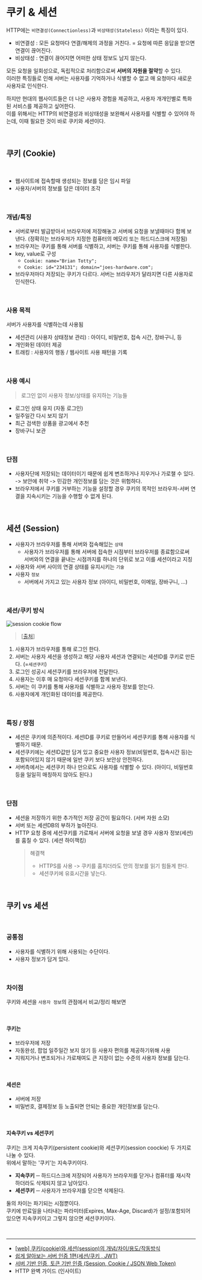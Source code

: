 # 쿠키 & 세션

HTTP에는 `비연결성(Connectionless)`과 `비상태성(Stateless)` 이라는 특징이 있다.

- 비연결성 : 모든 요청마다 연결/해제의 과정을 거친다. = 요청에 따른 응답을 받으면 연결이 끊어진다.
- 비상태성 : 연결이 끊어지면 어떠한 상태 정보도 남지 않는다.

모든 요청을 일회성으로, 독립적으로 처리함으로써 **서버의 자원을 절약**할 수 있다.  
이러한 특징들로 인해 서버는 사용자를 기억하거나 식별할 수 없고 매 요청마다 새로운 사용자로 인식한다.

하지만 현대의 웹사이트들은 더 나은 사용자 경험을 제공하고, 사용자 개개인별로 특화된 서비스를 제공하고 싶어한다.  
이를 위해서는 HTTP의 비연결성과 비상태성을 보완해서 사용자를 식별할 수 있어야 하는데, 이때 필요한 것이 바로 쿠키와 세션이다.

<br />

## 쿠키 (Cookie)

<br />

- 웹사이트에 접속할때 생성되는 정보를 담은 임시 파일
- 사용자/서버의 정보를 담은 데이터 조각

<br />

### 개념/특징

- 서버로부터 발급받아서 브라우저에 저장해놓고 서버에 요청을 보낼때마다 함께 보낸다. (정확히는 브라우저가 지정한 컴퓨터의 메모리 또는 하드디스크에 저장됨)
- 브라우저는 쿠키를 통해 서버를 식별하고, 서버는 쿠키를 통해 사용자를 식별한다.
- key, value로 구성
  - `Cookie: name="Brian Totty";`
  - `Cookie: id="234131"; domain="joes-hardware.com";`
- 브라우저마다 저장되는 쿠키가 다르다. 서버는 브라우저가 달라지면 다른 사용자로 인식한다.

<br />

### 사용 목적

서버가 사용자를 식별하는데 사용됨

- 세션관리 (사용자 상태정보 관리) : 아이디, 비밀번호, 접속 시간, 장바구니, 등
- 개인화된 데이터 제공
- 트래킹 : 사용자의 행동 / 웹사이트 사용 패턴을 기록

<br />

### 사용 예시

> 로그인 없이 사용자 정보/상태를 유지하는 기능들

- 로그인 상태 유지 (자동 로그인)
- 일주일간 다시 보지 않기
- 최근 검색한 상품을 광고에서 추천
- 장바구니 보관

<br />

### 단점

- 사용자단에 저장되는 데이터이기 때문에 쉽게 변조하거나 지우거나 가로챌 수 있다. -> 보안에 취약 -> 민감한 개인정보를 담는 것은 위험하다.
- 브라우저에서 쿠키를 거부하는 기능을 설정할 경우 쿠키의 목적인 브라우저-서버 연결을 지속시키는 기능을 수행할 수 없게 된다.

<br />

## 세션 (Session)

- 사용자가 브라우저를 통해 서버와 접속해있는 `상태`
  - 사용자가 브라우저를 통해 서버에 접속한 시점부터 브라우저를 종료함으로써 서버와의 연결을 끝내는 시점까지를 하나의 단위로 보고 이를 세션이라고 지칭
- 사용자와 서버 사이의 연결 상태를 유지시키는 `기술`
- 사용자 `정보`
  - 서버에서 가지고 있는 사용자 정보 (아이디, 비밀번호, 이메일, 장바구니, ...)

<br />

### 세션/쿠키 방식

![session cookie flow](https://i.postimg.cc/6Qgx1xBQ/image.png)

> [[출처](https://techbriefers.com/how-to-work-with-session-and-cookies-in-codeigniter/)]

1. 사용자가 브라우저를 통해 로그인 한다.
2. 서버는 사용자 세션을 생성하고 해당 사용자 세션과 연결되는 세션ID를 쿠키로 만든다. (=`세션쿠키`)
3. 로그인 성공시 세션쿠키를 브라우저에 전달한다.
4. 사용자는 이후 매 요청마다 세션쿠키를 함께 보낸다.
5. 서버는 이 쿠키를 통해 사용자를 식별하고 사용자 정보를 얻는다.
6. 사용자에게 개인화된 데이터를 제공한다.

<br />

### 특징 / 장점

- 세션은 쿠키에 의존적이다. 세션ID를 쿠키로 만들어서 세션쿠키를 통해 사용자를 식별하기 때문.
- 세션쿠키에는 세션ID값만 담겨 있고 중요한 사용자 정보(비밀번호, 접속시간 등)는 포함되어있지 않기 때문에 일반 쿠키 보다 보안상 안전하다.
- 서버측에서는 세션쿠키 하나 만으로도 사용자를 식별할 수 있다. (아이디, 비밀번호 등을 일일히 매칭하지 않아도 된다.)

<br />

### 단점

- 세션을 저장하기 위한 추가적인 저장 공간이 필요하다. (서버 자원 소모)
- 서버 또는 세션DB의 부하가 높아진다.
- HTTP 요청 중에 세션쿠키를 가로채서 서버에 요청을 보낼 경우 사용자 정보(세션)를 훔칠 수 있다. (세션 하이잭킹)
  > 해결책
  >
  > - HTTPS를 사용 -> 쿠키를 훔치더라도 안의 정보를 읽기 힘들게 한다.
  > - 세션쿠키에 유효시간을 넣는다.

<br />

## 쿠키 vs 세션

<br />

### 공통점

- 사용자를 식별하기 위해 사용되는 수단이다.
- 사용자 정보가 담겨 있다.

<br />

### 차이점

쿠키와 세션을 `사용자 정보`의 관점에서 비교/정리 해보면

<br />

#### 쿠키는

- 브라우저에 저장
- 자동완성, 팝업 일주일간 보지 않기 등 사용자 편의를 제공하기위해 사용
- 지워지거나 변조되거나 가로채여도 큰 지장이 없는 수준의 사용자 정보를 담는다.

<br />

#### 세션은

- 서버에 저장
- 비밀번호, 결제정보 등 노출되면 안되는 중요한 개인정보를 담는다.

<br />

#### 지속쿠키 vs 세션쿠키

쿠키는 크게 지속쿠키(persistent cookie)와 세션쿠키(session coockie) 두 가지로 나눌 수 있다.  
위에서 말하는 '쿠키'는 지속쿠키이다.

- **지속쿠키** ─ 하드디스크에 저장되어 사용자가 브라우저를 닫거나 컴퓨터를 재시작 하더라도 삭제되지 않고 남아있다.
- **세션쿠키** ─ 사용자가 브라우저를 닫으면 삭제된다.

둘의 차이는 파기되는 시점뿐이다.  
쿠키에 만료일을 나타내는 파라미터(Expires, Max-Age, Discard)가 설정/포함되어 있으면 지속쿠키이고 그렇지 않으면 세션쿠키이다.

<br />

---

- [[web] 쿠키(cookie)와 세션(session)의 개념/차이/용도/작동방식](https://devuna.tistory.com/23)
- [쉽게 알아보는 서버 인증 1편(세션/쿠키 , JWT)](https://tansfil.tistory.com/58)
- [서버 기반 인증, 토큰 기반 인증 (Session, Cookie / JSON Web Token)](https://dooopark.tistory.com/6)
- HTTP 완벽 가이드 (인사이트)
